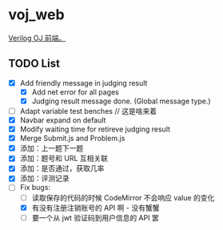 # voj_web

[Verilog OJ 前端。](https://vojapi.crarch.hitsz.org)

## TODO List

- [x] Add friendly message in judging result
  - [x] Add net error for all pages
  - [x] Judging result message done. (Global message type.)
- [ ] Adapt variable test benches // 这是啥来着
- [x] Navbar expand on default
- [x] Modify waiting time for retireve judging result
- [x] Merge Submit.js and Problem.js
- [x] 添加：上一题下一题
- [x] 添加：题号和 URL 互相关联
- [x] 添加：是否通过，获取几率
- [x] 添加：评测记录
- [ ] Fix bugs:
  - [ ] 读取保存的代码的时候 CodeMirror 不会响应 value 的变化
  - [x] 有没有注册注销账号的 API 啊 - 没有蟹蟹
  - [ ] 要一个从 jwt 验证码到用户信息的 API 罢
